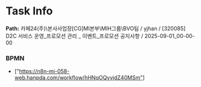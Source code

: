 # Task Info

**Path:** 카페24(주)\본사사업장\[CG]MI본부\MIH그룹\BVO팀 / yjhan / [320085] D2C 서비스 운영_프로모션 관리 _ 이벤트_프로모션 공지사항 / 2025-09-01_00-00-00

### BPMN
- ["https://n8n-mi-058-web.hanpda.com/workflow/hHNqOQyvjdZ40MSm"]

